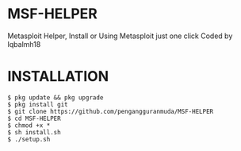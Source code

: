 # MSF-HELPER
Metasploit Helper, Install or Using Metasploit just one click
Coded by Iqbalmh18

# INSTALLATION
```
$ pkg update && pkg upgrade
$ pkg install git
$ git clone https://github.com/pengangguranmuda/MSF-HELPER
$ cd MSF-HELPER
$ chmod +x *
$ sh install.sh
$ ./setup.sh
```






